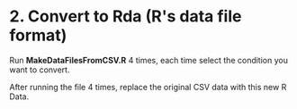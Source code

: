 # 2. Convert to Rda (R's data file format)

Run **MakeDataFilesFromCSV.R** 4 times, each time select the condition you want to convert.

After running the file 4 times, replace the original CSV data with this new R Data.
